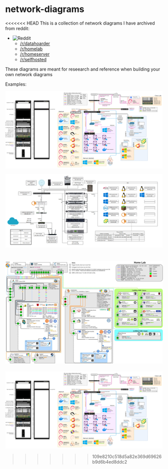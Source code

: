 # network-diagrams

<<<<<<< HEAD
This is a collection of network diagrams I have archived from reddit:

- ![Reddit](https://img.shields.io/badge/Reddit-%23FF4500.svg?style=flat&logo=Reddit&logoColor=white)
  - [/r/datahoarder](https://reddit.com/r/datahoarder)
  - [/r/homelab](https://reddit.com/r/homelab)
  - [/r/homeserver](https://reddit.com/r/homeserver)
  - [/r/selfhosted](https://reddit.com/r/selfhosted)

These diagrams are meant for reseearch and reference when building your own network diagrams

Examples:

![diagram](network-diagram_0014.png)

![diagram](network-diagram_0210.png)

![diagram](network-diagram_0897.jpg)
=======
![diagram1](network-diagram_0014.png)
>>>>>>> 109e8210c518d5a82e369d69626b9d6b4ed8ddc2
